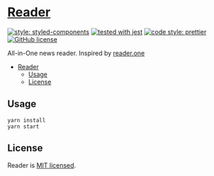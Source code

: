 # [Reader](http://topstories.surge.sh)

[![style: styled-components](https://img.shields.io/badge/style-%F0%9F%92%85%20styled--components-orange.svg?colorB=daa357&colorA=db748e)](https://github.com/styled-components/styled-components)
[![tested with jest](https://img.shields.io/badge/tested_with-jest-99424f.svg)](https://github.com/facebook/jest)
[![code style: prettier](https://img.shields.io/badge/code_style-prettier-ff69b4.svg)](https://github.com/prettier/prettier)
[![GitHub license](https://img.shields.io/badge/license-MIT-blue.svg)](https://github.com/facebook/react/blob/master/LICENSE)

All-in-One news reader. Inspired by [reader.one](http://reader.one/)

- [Reader](#reader)
  - [Usage](#usage)
  - [License](#license)

## Usage

```
yarn install
yarn start
```

## License

Reader is [MIT licensed](./LICENSE).
